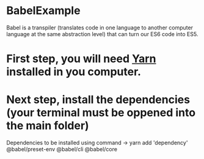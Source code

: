 # BabelExample
Babel is a transpiler (translates code in one language to another computer language at the same abstraction level) that can turn our ES6 code into ES5. 

# First step, you will need [Yarn](https://yarnpkg.com) installed in you computer.

# Next step, install the dependencies (your terminal must be oppened into the main folder)

Dependencies to be installed using command -> yarn add 'dependency'
@babel/preset-env
@babel/cli
@babel/core
